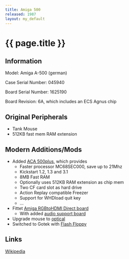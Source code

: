 ```yaml
---
title: Amiga 500
released: 1987
layout: my_default
---
```


# {{ page.title }}

## Information

Model: Amiga A-500 (german)

Case Serial Number: 045940

Board Serial Number: 1625190

Board Revision: 6A, which includes an ECS Agnus chip

## Original Peripherals

* Tank Mouse
* 512KB fast mem RAM extension

## Modern Additions/Mods

* Added [ACA 500plus](https://wiki.icomp.de/wiki/ACA500plus), which provides 
  * Faster processor MC68SEC000, save up to 21Mhz
  * Kickstart 1.2, 1.3 and 3.1
  * 8MB Fast RAM
  * Optionally uses 512KB RAM extension as chip mem
  * Two CF card slot as hard drive
  * Action Replay compatible Freezer
  * Support for WHDload quit key
  * ...
* Fittet [Amiga RGBtoHDMI Direct board](https://github.com/c0pperdragon/Amiga-Digital-Video)
  * With added [audio support board](https://github.com/hoglet67/RGBtoHDMI/wiki/Audio)
* Upgrade mouse to [optical](https://amigastore.eu/en/559-laser-upgrade-for-amiga-mice.html)
* Switched to Gotek with [Flash Floppy](https://github.com/keirf/flashfloppy) 

## Links

[Wikipedia](https://en.wikipedia.org/wiki/Amiga_500)
